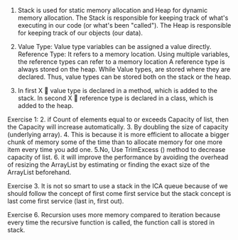 1. Stack is used for static memory allocation and Heap for dynamic memory allocation. 
The Stack is responsible for keeping track of what's executing in our code (or what's been "called").  The Heap is responsible for keeping track of our objects (our data).

2. Value Type:
Value type variables can be assigned a value directly.
Reference Type:
It refers to a memory location. Using multiple variables, the reference types can refer to a memory location
A reference type is always stored on the heap. While Value types, are stored where they are declared.
Thus, value types can be stored both on the stack or the heap.

3. In first X  value type is declared in a method, which is added to the stack.
In second X  reference type is declared in a class, which is added to the heap.

Exercise 1:
2. if Count of elements equal to or exceeds Capacity of list, then the Capacity will increase automatically.
3. By doubling the size of capacity (underlying array).
4. This is because it is more efficient to allocate a bigger chunk of memory some of the time than to allocate memory for one more item every time you add one.
5.No, Use TrimExcess () method to decrease capacity of list.
6. it will improve the performance by avoiding the overhead of resizing the ArrayList by estimating or finding the exact size of the ArrayList beforehand.

Exercise 3.
It is not so smart to use a stack in the ICA queue because of we should follow the concept of first come first service but the stack concept is last come first service (last in, first out).

Exercise 6.
Recursion uses more memory compared to iteration because every time the recursive function is called, the function call is stored in stack.
